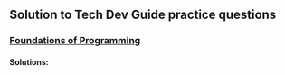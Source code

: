 ## Solution to Tech Dev Guide practice questions

### [Foundations of Programming](https://techdevguide.withgoogle.com/paths/foundational/)

#### Solutions:
